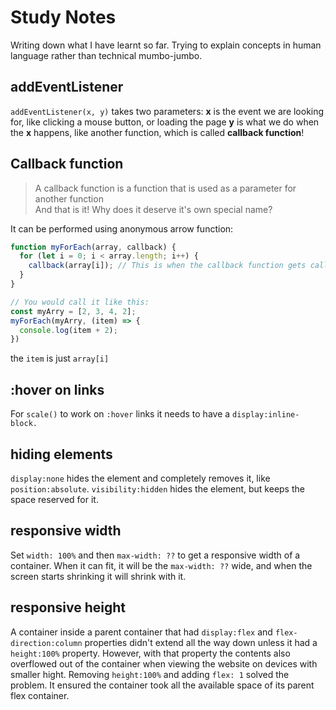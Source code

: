 # Study Notes

Writing down what I have learnt so far. Trying to explain concepts in human language rather than technical mumbo-jumbo.


## addEventListener

`addEventListener(x, y)` takes two parameters:
**x** is the event we are looking for, like clicking a mouse button, or loading the page
**y** is what we do when the **x** happens, like another function, which is called **callback function**!

## Callback function

> A callback function is a function that is used as a parameter for another function  
And that is it! Why does it deserve it's own special name?

It can be performed using anonymous arrow function:
```javascript
function myForEach(array, callback) {
  for (let i = 0; i < array.length; i++) {
    callback(array[i]); // This is when the callback function gets called, or executed
  }
}

// You would call it like this:
const myArry = [2, 3, 4, 2];
myForEach(myArry, (item) => {
  console.log(item + 2); 
})
```
the `item` is just `array[i]`

## :hover on links

For `scale()` to work on `:hover` links it needs to have a `display:inline-block.`

## hiding elements

`display:none` hides the element and completely removes it, like `position:absolute`.
`visibility:hidden` hides the element, but keeps the space reserved for it.

## responsive width

Set `width: 100%` and then `max-width: ??` to get a responsive width of a container.
When it can fit, it will be the `max-width: ??` wide,
and when the screen starts shrinking it will shrink with it.

## responsive height

A container inside a parent container that had `display:flex` and 
`flex-direction:column` properties didn't extend all the way down unless it had a 
`height:100%` property. However, with that property the contents also overflowed out
 of the container when viewing the website on devices with smaller hight. 
Removing `height:100%` and adding `flex: 1` solved the problem. 
It ensured the container took all the available space of its parent flex container.